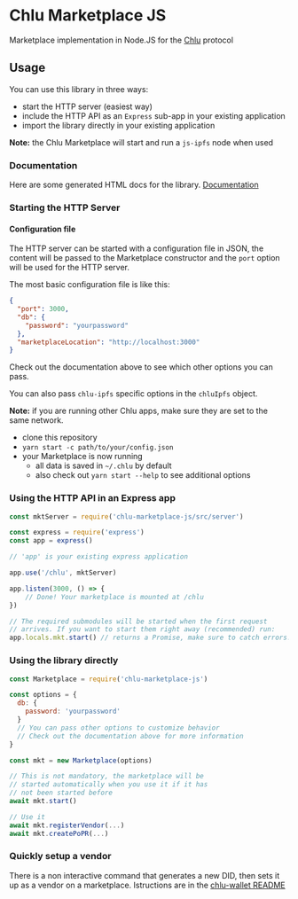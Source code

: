 # Chlu Marketplace JS

Marketplace implementation in Node.JS for the [Chlu](https://chlu.io) protocol

## Usage

You can use this library in three ways:

- start the HTTP server (easiest way)
- include the HTTP API as an `Express` sub-app in your existing application
- import the library directly in your existing application

__Note:__ the Chlu Marketplace will start and run a `js-ipfs` node when used

### Documentation

Here are some generated HTML docs for the library. [Documentation](https://ipfs.io/ipfs/QmcKRqnUo2iEZSB215fUN2DsRZoMVv4yEzu9Qh8fuzgZZV/)

### Starting the HTTP Server

#### Configuration file

The HTTP server can be started with a configuration file
in JSON, the content will be passed to the Marketplace constructor
and the `port` option will be used for the HTTP server.

The most basic configuration file is like this:

```json
{
  "port": 3000,
  "db": {
    "password": "yourpassword"
  },
  "marketplaceLocation": "http://localhost:3000"
}
```

Check out the documentation above to see which other options you can pass.

You can also pass `chlu-ipfs` specific options in the `chluIpfs` object.

__Note:__ if you are running other Chlu apps, make sure they are set to the same network.

- clone this repository
- `yarn start -c path/to/your/config.json`
- your Marketplace is now running
  - all data is saved in `~/.chlu` by default
  - also check out `yarn start --help` to see additional options

### Using the HTTP API in an Express app

```javascript
const mktServer = require('chlu-marketplace-js/src/server')

const express = require('express')
const app = express()

// 'app' is your existing express application

app.use('/chlu', mktServer)

app.listen(3000, () => {
    // Done! Your marketplace is mounted at /chlu
})

// The required submodules will be started when the first request
// arrives. If you want to start them right away (recommended) run:
app.locals.mkt.start() // returns a Promise, make sure to catch errors!
```

### Using the library directly

```javascript
const Marketplace = require('chlu-marketplace-js')

const options = {
  db: {
    password: 'yourpassword'
  }
  // You can pass other options to customize behavior
  // Check out the documentation above for more information
}

const mkt = new Marketplace(options)

// This is not mandatory, the marketplace will be
// started automatically when you use it if it has
// not been started before
await mkt.start()

// Use it
await mkt.registerVendor(...)
await mkt.createPoPR(...)
```

### Quickly setup a vendor

There is a non interactive command that generates a new DID, then sets it up as
a vendor on a marketplace. Istructions are in the [chlu-wallet README](https://github.com/ChluNetwork/chlu-wallet#set-up-marketplace)